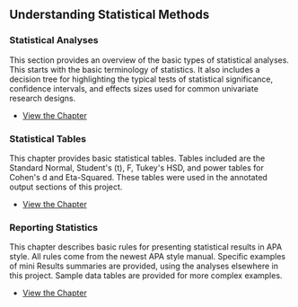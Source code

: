 ## Understanding Statistical Methods 

### Statistical Analyses

This section provides an overview of the basic types of statistical analyses. This starts with the basic terminology of statistics. It also includes a decision tree for highlighting the typical tests of statistical significance, confidence intervals, and effects sizes used for common univariate research designs.

- [View the Chapter](./statistical-analyses/)

### Statistical Tables

This chapter provides basic statistical tables. Tables included are the Standard Normal, Student's (t), F, Tukey's HSD, and power tables for Cohen's d and Eta-Squared. These tables were used in the annotated output sections of this project.

- [View the Chapter](./statistical-tables/)

### Reporting Statistics

This chapter describes basic rules for presenting statistical results in APA style. All rules come from the newest APA style manual. Specific examples of mini Results summaries are provided, using the analyses elsewhere in this project. Sample data tables are provided for more complex examples.

- [View the Chapter](./reporting-statistics/)
